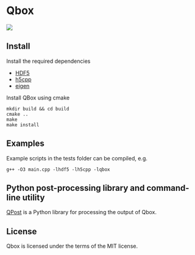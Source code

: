 # Qbox
![](https://github.com/johnaparker/qbox/blob/master/img/dynamics.gif)

## Install
Install the required dependencies
- [HDF5](https://www.hdfgroup.org/solutions/hdf5/)
- [h5cpp](https://github.com/johnaparker/h5cpp)
- [eigen](https://eigen.tuxfamily.org/)

Install QBox using cmake
```
mkdir build && cd build
cmake ..
make
make install
```

## Examples
Example scripts in the tests folder can be compiled, e.g.
```
g++ -O3 main.cpp -lhdf5 -lh5cpp -lqbox
```


## Python post-processing library and command-line utility
[QPost](https://github.com/johnaparker/qpost) is a Python library for processing the output of Qbox.

## License
Qbox is licensed under the terms of the MIT license.
